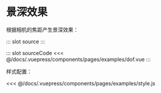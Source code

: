 # 景深效果

根据相机的焦距产生景深效果：

<demo-block>
::: slot source
<pages-examples-dof></pages-examples-dof>
:::

::: slot sourceCode
<<< @/docs/.vuepress/components/pages/examples/dof.vue
:::

</demo-block>

样式配置：

<<< @/docs/.vuepress/components/pages/examples/style.js